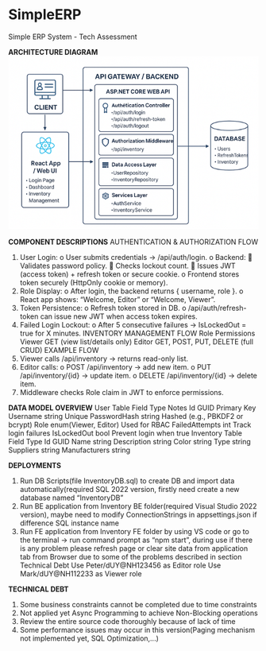 # SimpleERP
Simple ERP System - Tech Assessment

**ARCHITECTURE DIAGRAM**
![Logo](https://raw.githubusercontent.com/Herowin8x/SimpleERP/refs/heads/main/Untitled.png)

**COMPONENT DESCRIPTIONS**
AUTHENTICATION & AUTHORIZATION FLOW
1.	User Login:
o	User submits credentials → /api/auth/login.
o	Backend:
	Validates password policy.
	Checks lockout count.
	Issues JWT (access token) + refresh token or secure cookie.
o	Frontend stores token securely (HttpOnly cookie or memory).
2.	Role Display:
o	After login, the backend returns { username, role }.
o	React app shows: “Welcome, Editor” or “Welcome, Viewer”.
3.	Token Persistence:
o	Refresh token stored in DB.
o	/api/auth/refresh-token can issue new JWT when access token expires.
4.	Failed Login Lockout:
o	After 5 consecutive failures → IsLockedOut = true for X minutes.
INVENTORY MANAGEMENT FLOW
Role	Permissions
Viewer	GET (view list/details only)
Editor	GET, POST, PUT, DELETE (full CRUD)
EXAMPLE FLOW
1.	Viewer calls /api/inventory → returns read-only list.
2.	Editor calls:
o	POST /api/inventory → add new item.
o	PUT /api/inventory/{id} → update item.
o	DELETE /api/inventory/{id} → delete item.
3.	Middleware checks Role claim in JWT to enforce permissions.

**DATA MODEL OVERVIEW**
User Table
Field	Type	Notes
Id	GUID	Primary Key
Username	string	Unique
PasswordHash	string	Hashed (e.g., PBKDF2 or bcrypt)
Role	enum(Viewer, Editor)	Used for RBAC
FailedAttempts	int	Track login failures
IsLockedOut	bool	Prevent login when true
Inventory Table
Field	Type
Id	GUID
Name	string
Description	string
Color	string
Type	string
Suppliers	string
Manufacturers	string

**DEPLOYMENTS**
1.	Run DB Scripts(file InventoryDB.sql) to create DB and import data automatically(required SQL 2022 version, firstly need create a new database named “InventoryDB”
2.	Run BE application from Inventory BE folder(required Visual Studio 2022 version), maybe need to modify ConnectionStrings in appsettings.json if difference SQL instance name
3.	Run FE application from Inventory FE folder by using VS code or go to the terminal -> run command prompt as “npm start”, during use if there is any problem please refresh page or clear site data from application tab from Browser due to some of the problems described in section Technical Debt
Use Peter/dUY@NH123456 as Editor role
Use Mark/dUY@NH112233 as Viewer role

**TECHNICAL DEBT**
1.	Some business constraints cannot be completed due to time constraints
2.	Not applied yet Async Programming to achieve Non-Blocking operations
3.	Review the entire source code thoroughly because of lack of time
4.	Some performance issues may occur in this version(Paging mechanism not implemented yet, SQL Optimization,...)


